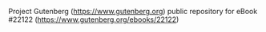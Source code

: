 Project Gutenberg (https://www.gutenberg.org) public repository for eBook #22122 (https://www.gutenberg.org/ebooks/22122)
